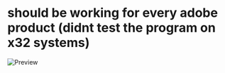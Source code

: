 
# should be working for every adobe product (didnt test the program on x32 systems)

![Preview](https://i.imgur.com/w1YGlt7.png)
